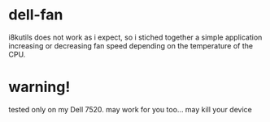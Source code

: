 dell-fan
========

i8kutils does not work as i expect, so i stiched together a simple application increasing or decreasing fan speed depending on the temperature of the CPU.

warning!
========

tested only on my Dell 7520. may work for you too... may kill your device
